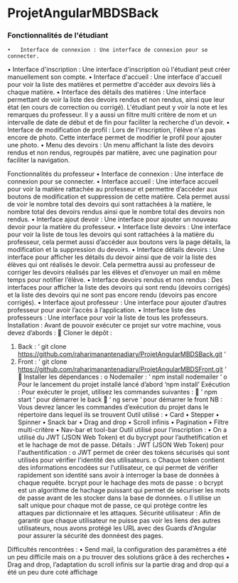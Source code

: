 # ProjetAngularMBDSBack

### Fonctionnalités de l'étudiant
	•	Interface de connexion : Une interface de connexion pour se connecter.
•	Interface d'inscription : Une interface d'inscription où l'étudiant peut créer manuellement son compte.
•	Interface d'accueil : Une interface d'accueil pour voir la liste des matières et permettre d'accéder aux devoirs liés à chaque matière.
•	Interface des détails des matières : Une interface permettant de voir la liste des devoirs rendus et non rendus, ainsi que leur état (en cours de correction ou corrigé). L'étudiant peut y voir la note et les remarques du professeur. Il y a aussi un filtre multi critère de nom et un intervalle de date de début et de fin pour faciliter la recherche d’un devoir.
•	Interface de modification de profil : Lors de l'inscription, l'élève n'a pas encore de photo. Cette interface permet de modifier le profil pour ajouter une photo.
•	Menu des devoirs : Un menu affichant la liste des devoirs rendus et non rendus, regroupés par matière, avec une pagination pour faciliter la navigation.

Fonctionnalités du professeur
•	Interface de connexion : Une interface de connexion pour se connecter.
•	Interface accueil : Une interface accueil pour voir la matière rattachée au professeur et permettre d’accéder aux boutons de modification et suppression de cette matière. Cela permet aussi de voir le nombre total des devoirs qui sont rattachées à la matière, le nombre total des devoirs rendus ainsi que le nombre total des devoirs non rendus.
•	Interface ajout devoir : Une interface pour ajouter un nouveau devoir pour la matière du professeur.
•	Interface liste devoirs : Une interface pour voir la liste de tous les devoirs qui sont rattachées à la matière du professeur, cela permet aussi d’accéder aux boutons vers la page détails, la modification et la suppression du devoirs.
•	Interface détails devoirs : Une interface pour afficher les détails du devoir ainsi que de voir la liste des élèves qui ont réalisés le devoir. Cela permettra aussi au professeur de corriger les devoirs réalisés par les élèves et d’envoyer un mail en même temps pour notifier l’élève.
•	Interface devoirs rendus et non rendus : Des interfaces pour afficher la liste des devoirs qui sont rendu (devoirs corrigés) et la liste des devoirs qui ne sont pas encore rendu (devoirs pas encore corrigés).
•	Interface ajout professeur : Une interface pour ajouter d’autres professeur pour avoir l’accès à l’application.
•	Interface liste des professeurs : Une interface pour voir la liste de tous les professeurs.
Installation :
	Avant de pouvoir exécuter ce projet sur votre machine, vous devez d’abords : 
	Cloner le dépôt : 
1.	Back :  ‘ git clone https://github.com/raharimanantenadiary/ProjetAngularMBDSBack.git ‘
2.	Front : ‘ git clone https://github.com/raharimanantenadiary/ProjetAngularMBDSFront.git ‘
	Installer les dépendances :
o	Nodemailer : ‘ npm install nodemailer ‘
o	Pour le lancement du projet installé lancé d’abord ‘npm install’ 
Exécution :
	Pour exécuter le projet, utilisez les commandes suivantes :
	‘ npm start ‘ pour démarrer le back 
	‘ ng serve ‘ pour démarrer le front
NB : Vous devrez lancer les commandes d’exécution du projet dans le répertoire dans lequel ils se trouvent
Outil utilisé :
•	Card 
•	Stepper
•	Spinner
•	Snack bar
•	Drag and drop
•	Scroll infinis 
•	Pagination
•	Filtre multi-critère
•	Nav-bar et tool-bar
Outil utilisé pour l’inscription :
•	On a utilisé du JWT (JSON Web Token) et du bycrypt pour l’authetification et et le hachage de mot de passe.
Détails :
JWT (JSON Web Token) pour l'authentification : 
o	JWT permet de créer des tokens sécurisés qui sont utilisés pour vérifier l'identité des utilisateurs.
o	Chaque token contient des informations encodées sur l'utilisateur, ce qui permet de vérifier rapidement son identité sans avoir à interroger la base de données à chaque requête.
           bcrypt pour le hachage des mots de passe : 
o	bcrypt est un algorithme de hachage puissant qui permet de sécuriser les mots de passe avant de les stocker dans la base de données.
o	Il utilise un salt unique pour chaque mot de passe, ce qui protège contre les attaques par dictionnaire et les attaques.
Sécurité utilisateur :
	Afin de garantir que chaque utilisateur ne puisse pas voir les liens des autres utilisateurs, nous avons protégé les URL avec des Guards d'Angular pour assurer la sécurité des donnéest des pages.

Difficultés rencontrées :
•	Send mail, la configuration des paramètres a été un peu difficile mais on a pu trouver des solutions grâce à des recherches
•	Drag and drop, l’adaptation du scroll infinis sur la partie drag and drop qui a été un peu dure coté affichage

